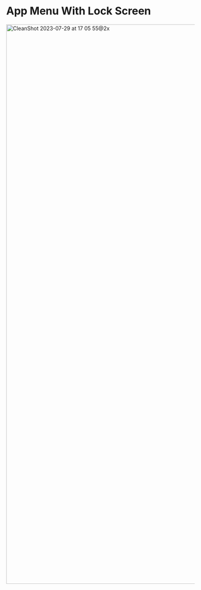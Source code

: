# App Menu With Lock Screen


<img width="1496" alt="CleanShot 2023-07-29 at 17 05 55@2x" src="https://github.com/alexladwong/Projects/assets/81810294/441e840e-ae7e-4af0-b823-1ccc21a6c927">
